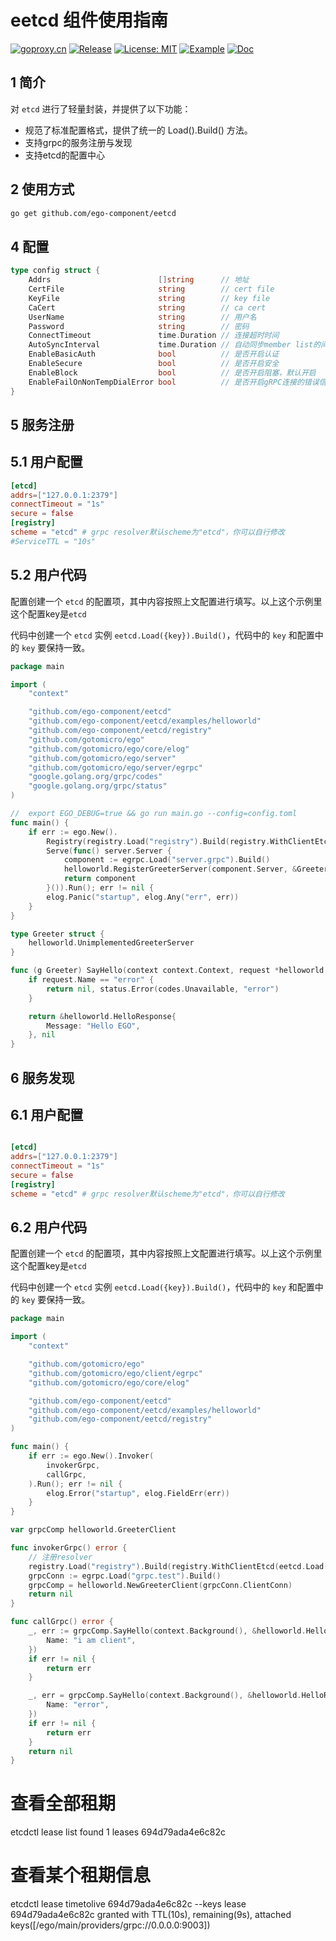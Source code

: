 # eetcd 组件使用指南
[![goproxy.cn](https://goproxy.cn/stats/github.com/ego-component/eetcd/badges/download-count.svg)](https://goproxy.cn/stats/github.com/ego-component/eetcd)
[![Release](https://img.shields.io/github/v/release/ego-component/eetcd.svg?style=flat-square)](https://github.com/ego-component/eetcd)
[![License: MIT](https://img.shields.io/badge/License-MIT-yellow.svg)](https://opensource.org/licenses/MIT)
[![Example](https://img.shields.io/badge/Examples-2ca5e0?style=flat&logo=appveyor)](https://github.com/ego-component/eetcd/tree/master/examples)
[![Doc](https://img.shields.io/badge/Docs-1?style=flat&logo=appveyor)](https://ego.gocn.vip/frame/client/eetcd.html)


## 1 简介
对 `etcd` 进行了轻量封装，并提供了以下功能：
- 规范了标准配置格式，提供了统一的 Load().Build() 方法。
- 支持grpc的服务注册与发现
- 支持etcd的配置中心


## 2 使用方式
```bash
go get github.com/ego-component/eetcd
```

## 4 配置
```go
type config struct {
    Addrs                        []string      // 地址
    CertFile                     string        // cert file
    KeyFile                      string        // key file
    CaCert                       string        // ca cert
    UserName                     string        // 用户名
    Password                     string        // 密码
    ConnectTimeout               time.Duration // 连接超时时间
    AutoSyncInterval             time.Duration // 自动同步member list的间隔
    EnableBasicAuth              bool          // 是否开启认证
    EnableSecure                 bool          // 是否开启安全
    EnableBlock                  bool          // 是否开启阻塞，默认开启
    EnableFailOnNonTempDialError bool          // 是否开启gRPC连接的错误信息
}
```

## 5 服务注册
## 5.1 用户配置
```toml
[etcd]
addrs=["127.0.0.1:2379"]
connectTimeout = "1s"
secure = false
[registry]
scheme = "etcd" # grpc resolver默认scheme为"etcd"，你可以自行修改
#ServiceTTL = "10s"
```

## 5.2 用户代码
配置创建一个 ``etcd`` 的配置项，其中内容按照上文配置进行填写。以上这个示例里这个配置key是``etcd``

代码中创建一个 ``etcd`` 实例 ``eetcd.Load({key}).Build()``，代码中的 ``key`` 和配置中的 ``key`` 要保持一致。

```go
package main

import (
	"context"

	"github.com/ego-component/eetcd"
	"github.com/ego-component/eetcd/examples/helloworld"
	"github.com/ego-component/eetcd/registry"
	"github.com/gotomicro/ego"
	"github.com/gotomicro/ego/core/elog"
	"github.com/gotomicro/ego/server"
	"github.com/gotomicro/ego/server/egrpc"
	"google.golang.org/grpc/codes"
	"google.golang.org/grpc/status"
)

//  export EGO_DEBUG=true && go run main.go --config=config.toml
func main() {
	if err := ego.New().
		Registry(registry.Load("registry").Build(registry.WithClientEtcd(eetcd.Load("etcd").Build()))).
		Serve(func() server.Server {
			component := egrpc.Load("server.grpc").Build()
			helloworld.RegisterGreeterServer(component.Server, &Greeter{})
			return component
		}()).Run(); err != nil {
		elog.Panic("startup", elog.Any("err", err))
	}
}

type Greeter struct {
	helloworld.UnimplementedGreeterServer
}

func (g Greeter) SayHello(context context.Context, request *helloworld.HelloRequest) (*helloworld.HelloResponse, error) {
	if request.Name == "error" {
		return nil, status.Error(codes.Unavailable, "error")
	}

	return &helloworld.HelloResponse{
		Message: "Hello EGO",
	}, nil
}
```



## 6 服务发现
## 6.1 用户配置
```toml

[etcd]
addrs=["127.0.0.1:2379"]
connectTimeout = "1s"
secure = false
[registry]
scheme = "etcd" # grpc resolver默认scheme为"etcd"，你可以自行修改
```

## 6.2 用户代码
配置创建一个 ``etcd`` 的配置项，其中内容按照上文配置进行填写。以上这个示例里这个配置key是``etcd``

代码中创建一个 ``etcd`` 实例 ``eetcd.Load({key}).Build()``，代码中的 ``key`` 和配置中的 ``key`` 要保持一致。

```go
package main

import (
	"context"

	"github.com/gotomicro/ego"
	"github.com/gotomicro/ego/client/egrpc"
	"github.com/gotomicro/ego/core/elog"

	"github.com/ego-component/eetcd"
	"github.com/ego-component/eetcd/examples/helloworld"
	"github.com/ego-component/eetcd/registry"
)

func main() {
	if err := ego.New().Invoker(
		invokerGrpc,
		callGrpc,
	).Run(); err != nil {
		elog.Error("startup", elog.FieldErr(err))
	}
}

var grpcComp helloworld.GreeterClient

func invokerGrpc() error {
	// 注册resolver
	registry.Load("registry").Build(registry.WithClientEtcd(eetcd.Load("etcd").Build()))
	grpcConn := egrpc.Load("grpc.test").Build()
	grpcComp = helloworld.NewGreeterClient(grpcConn.ClientConn)
	return nil
}

func callGrpc() error {
	_, err := grpcComp.SayHello(context.Background(), &helloworld.HelloRequest{
		Name: "i am client",
	})
	if err != nil {
		return err
	}

	_, err = grpcComp.SayHello(context.Background(), &helloworld.HelloRequest{
		Name: "error",
	})
	if err != nil {
		return err
	}
	return nil
}
```

# 查看全部租期
etcdctl lease list
found 1 leases
694d79ada4e6c82c
# 查看某个租期信息
etcdctl lease timetolive 694d79ada4e6c82c --keys
lease 694d79ada4e6c82c granted with TTL(10s), remaining(9s), attached keys([/ego/main/providers/grpc://0.0.0.0:9003])
```


